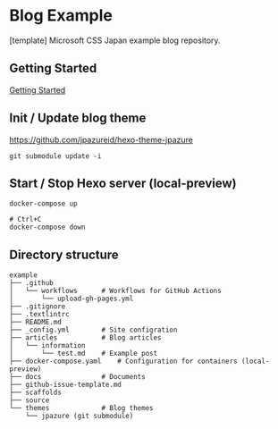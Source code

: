 # Blog Example

[template] Microsoft CSS Japan example blog repository.

## Getting Started

[Getting Started](./docs/getting-started.md)

## Init / Update blog theme

https://github.com/jpazureid/hexo-theme-jpazure

```shell
git submodule update -i
```

## Start / Stop Hexo server (local-preview)

```shell
docker-compose up

# Ctrl+C
docker-compose down
```

## Directory structure

```
example
├── .github
│   └── workflows      # Workflows for GitHub Actions
│       └── upload-gh-pages.yml
├── .gitignore
├── .textlintrc
├── README.md
├── _config.yml        # Site configration
├── articles           # Blog articles
│   └── information
│       └── test.md    # Example post
├── docker-compose.yaml    # Configuration for containers (local-preview)
├── docs               # Documents
├── github-issue-template.md
├── scaffolds
├── source
└── themes             # Blog themes
    └── jpazure (git submodule)
```

<!-- this is a comment. -->
